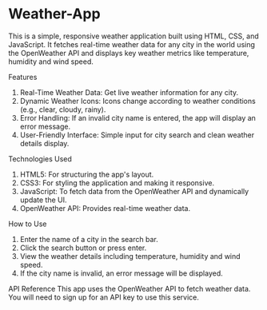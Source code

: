 # Weather-App

This is a simple, responsive weather application built using HTML, CSS, and JavaScript. It fetches real-time weather data for any city in the world using the OpenWeather API and displays key weather metrics like temperature, humidity and wind speed.

Features
1. Real-Time Weather Data: Get live weather information for any city.
2. Dynamic Weather Icons: Icons change according to weather conditions (e.g., clear, cloudy, rainy).
3. Error Handling: If an invalid city name is entered, the app will display an error message.
4. User-Friendly Interface: Simple input for city search and clean weather details display.

Technologies Used
1. HTML5: For structuring the app's layout.
2. CSS3: For styling the application and making it responsive.
3. JavaScript: To fetch data from the OpenWeather API and dynamically update the UI.
4. OpenWeather API: Provides real-time weather data.

How to Use
1. Enter the name of a city in the search bar.
2. Click the search button or press enter.
3. View the weather details including temperature, humidity and wind speed.
4. If the city name is invalid, an error message will be displayed.

API Reference
This app uses the OpenWeather API to fetch weather data. You will need to sign up for an API key to use this service.
